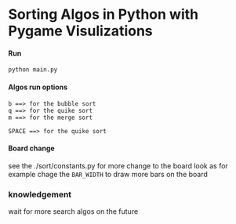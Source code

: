 # Sorting Algos in Python with Pygame Visulizations

#### Run 
```
python main.py
```

#### Algos run options
```
b ==> for the bubble sort
q ==> for the quike sort
m ==> for the merge sort

SPACE ==> for the quike sort
```

#### Board change

see the ./sort/constants.py for more change to the board look
as for example chage the ```BAR_WIDTH``` to draw more bars on the board

### knowledgement

wait for more search algos on the future

